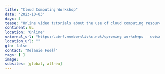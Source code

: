 ```yaml
---
title: "Cloud Computing Workshop"
date: '2022-10-03'
days: 5
tease: "Online video tutorials about the use of cloud computing resources for MS-based proteomics."
continent: GL
location: "Online"
external_url: "https://abrf.memberclicks.net/upcoming-workshops---webinars"
location_url: ""
gtn: false
contact: "Melanie Foell"
tags: [ ]
image: 
subsites: [global, all-eu]
---
```

